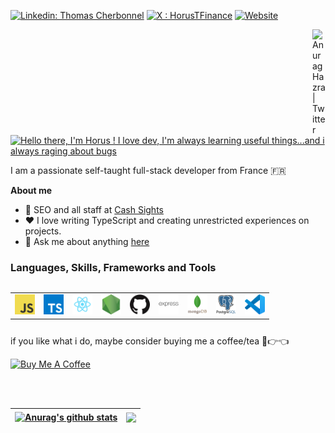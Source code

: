 [![Linkedin: Thomas Cherbonnel](https://img.shields.io/badge/-Thomas%20Cherbonnel-blue?style=flat-square&logo=LinkedIn&logoColor=white&link=https://www.linkedin.com/in/thomas-gille-cherbonnel/)](https://www.linkedin.com/in/thomas-gille-cherbonnel/)
[![X : HorusTFinance](https://img.shields.io/badge/-HorusTFinance-black?style=flat-square&logo=X&logoColor=white&link=https://x.com/HorusTFinance/)](https://x.com/HorusTFinance/)
[![Website](https://img.shields.io/website?url=https%3A%2F%2Fcashsight.fr%2F&style=flat-square&label=Cash%20Sights)](https://cashsight.fr/)

<a href="https://twitter.com/anuraghazru">
  <img align="right" alt="Anurag Hazra | Twitter" width="21px" src="https://raw.githubusercontent.com/anuraghazra/anuraghazra/master/assets/twitter.svg" />
</a>

[![Hello there, I'm Horus ! I love dev, I'm always learning useful things...and i always raging about bugs](https://readme-typing-svg.herokuapp.com?lines=Hello+there,+I'm+Horus👋🏻;I+love+dev;I'm+always+learning+useful+things;...and+I+always+raging+about+bugs&center=auto&width=500&height=50)](https://github.com/DenverCoder1/readme-typing-svg)

I am a passionate self-taught full-stack developer from France 🇫🇷

**About me**
- 💼 SEO and all staff at [Cash Sights](https://cashsight.fr/)
- ❤️ I love writing TypeScript and creating unrestricted experiences on projects.
- 💬 Ask me about anything [here](https://github.com/docteur-turboss/docteur-turboss/issues)

<table align="left">
  <h3 align="left" font-size='25px'>Languages, Skills, Frameworks and Tools</h3>
  <tr>
    <td>
      <img height="32" alt="javascript" src="https://raw.githubusercontent.com/github/explore/80688e429a7d4ef2fca1e82350fe8e3517d3494d/topics/javascript/javascript.png" />
    </td>
    <td>
      <img height="32" alt="typescript" src="https://raw.githubusercontent.com/github/explore/80688e429a7d4ef2fca1e82350fe8e3517d3494d/topics/typescript/typescript.png" />
    </td>
    <td>
      <img height="32" alt="react" src="https://raw.githubusercontent.com/github/explore/80688e429a7d4ef2fca1e82350fe8e3517d3494d/topics/react/react.png" />
    </td>
    <td>
      <img height="32" alt="nodejs" src="https://raw.githubusercontent.com/github/explore/80688e429a7d4ef2fca1e82350fe8e3517d3494d/topics/nodejs/nodejs.png" />
    </td>
    <td>
      <img height="32" alt="github" src="https://raw.githubusercontent.com/github/explore/78df643247d429f6cc873026c0622819ad797942/topics/github/github.png" />
    </td>
    <td>
      <img height="32" width="32" alt="expressjs" src="https://raw.githubusercontent.com/devicons/devicon/master/icons/express/express-original-wordmark.svg" />
    </td>
    <td>
      <img height="32" width="32" alt="mongodb" src="https://raw.githubusercontent.com/devicons/devicon/master/icons/mongodb/mongodb-original-wordmark.svg" />
    </td>
    <td>
      <img height="32" width="32" alt="sql" src="https://raw.githubusercontent.com/devicons/devicon/master/icons/postgresql/postgresql-original-wordmark.svg" />
    </td>
    <td>
      <img height="32" width="32" alt="VSC" src="https://raw.githubusercontent.com/github/explore/78df643247d429f6cc873026c0622819ad797942/topics/visual-studio-code/visual-studio-code.png" />
    </td>
  </tr>
</table>

<br/>
<br/>
<br/>
<br/>

<p>
  if you like what i do, maybe consider buying me a coffee/tea 🥺👉👈
</p>

<a href="coff.ee/Horus.Turboss" target="_blank"><img src="https://cdn.buymeacoffee.com/buttons/v2/default-red.png" alt="Buy Me A Coffee" width="150" ></a>

<br/>
<br/>

| <a href="https://github.com/anuraghazra/github-readme-stats"><img align="center" src="https://github-readme-stats.vercel.app/api?username=docteur-turboss&show_icons=true&title_color=212&text_color=665&icon_color=445&hide_border=true" alt="Anurag's github stats" /></a> | <a href="https://github.com/ryo-ma/github-profile-trophy"><img align="center" src="https://github-profile-trophy.vercel.app/?username=docteur-turboss&rank=-?&theme=oldie&row=2&column=4" /></a> |
| ------------- | ------------- |
